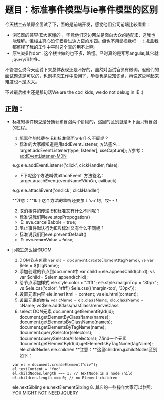# 题目：标准事件模型与ie事件模型的区别
今天楼主去某房企面试了下，面的是前端开发，感觉他们公司前端比较看重：
* 浏览器的兼容(IE大家懂的)，毕竟他们这边网站是面向大众的适配IE，这我也能理解。但楼主真心没仔细看过这方面的东西。但也不用鄙视我吧- -！况且我都解释了我的工作中平时这个真的用不上啊。
* 原生js操作dom. 这个楼主做的也不多，略懂。平时真的是写写angular,其它就jquery用的多。

不管怎么说今天面试下来总体表现还是不好的，虽然对面试官颇有微词，但他们的面试题还是可以的，也别抱怨工作中没用了，毕竟也是些知识点，再说这些学起来难度也不是太大。

不过最后楼主还是那句话We are the cool kids, we do not debug in IE :)

## 正题：
* 标准的事件模型是分捕获和冒泡两个阶段的，这里的区别就是IE下面只有冒泡的过程。

  1. 那事件的挂载在IE和标准里面又有什么不同呢？
    * 标准的大家都知道是用addEventListener, 方法签名：
    target.addEventListener(type, listener[, useCapture]); //参考：[addEventListener-MDN](https://developer.mozilla.org/en-US/docs/Web/API/EventTarget/addEventListener)

    e.g: ele.addEventListener('click', clickHandler, false);
    * IE下呢这个方法叫做attachEvent, 方法签名：target.attachEvent(eventNameWithOn, callback)

    e.g: ele.attachEvent('onclick', clickHandler)

    **注意：**IE下这个方法的监听还要加上'on'的，哎- -！

  2. 取消事件的传递IE和标准又有什么不同呢？
    * 标准说我们用eve.stopPropogation()
    * IE: eve.cancelBabble = true;

  3. 阻止事件默认行为IE和标准又有什么不同呢？
    * 标准说我们用eve.preventDefault()
    * IE: eve.returnValue = false;


* js原生怎么操作DOM
  1. DOM节点创建
    var ele = document.createElement(tagName);
      vs
    var $ele = $(tagName);
  2. 添加创建的节点到document中
    var child = ele.appendChild(child);
      vs
    var $child = $elem.append(child);
  3. 给节点添加样式
    ele.style.color = "#fff";
    ele.style.marginTop = "30px";
      vs
    $ele.css('color', '#fff')
    $ele.css({'margin-top', '30px'});
  4. 设置元素内容
    ele.innerHtml = content;
      vs
    ele.html(content);
  5. 设置元素的类名
    var cName = ele.className;
    ele.className = cName;
      vs
    $ele.addClass/hasClass/removeClass
  6. select DOM元素
    document.getElementById(id);
    document.getElementByClassName(names);
    document.getElementsByClassName(names);
    document.getElementsByTagName(name);
    document.querySelector(selectors);
    document.querySelectorAll(selectors);
  7.find一个元素
    document.getElementById(id).getElementsByTagName(tagName);
    ele.childNodes
    ele.children
    **注意：**这里children与childNodes区别如下：
    ````
    var el = document.createElement("div");
    el.textContent = "foo"
    el.childNodes.length === 1; // TextNode is a node child
    el.children.length === 0; // no Element children
    ````
    ele.nextSibling
    ele.nextElementSibling
  8. 其它的一些操作大家可以参照: [YOU MIGHT NOT NEED JQUERY](http://youmightnotneedjquery.com/)
